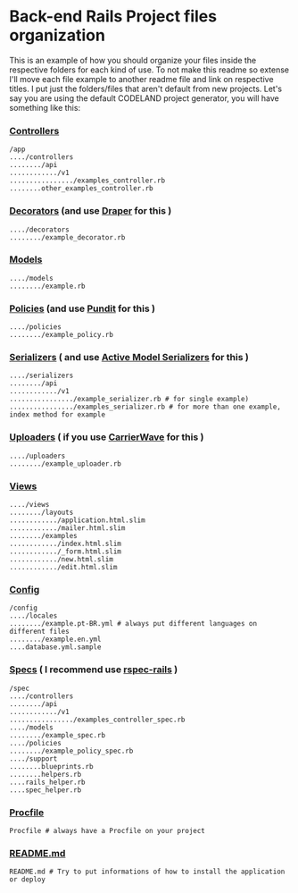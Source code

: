 # Back-end Rails Project files organization

This is an example of how you should organize your files inside the respective folders for each kind of use.
To not make this readme so extense I'll move each file example to another readme file and link on respective titles. I put just the folders/files that aren't default from new projects.
Let's say you are using the default CODELAND project generator, you will have something like this:

### [Controllers](https://github.com/codelandev/guide/blob/master/ruby/controller_example.md)

```
/app
..../controllers
......../api
............/v1
................/examples_controller.rb
........other_examples_controller.rb
```

### [Decorators]() (and use [Draper](https://github.com/drapergem/draper) for this )

```
..../decorators
......../example_decorator.rb
```

### [Models]()

```
..../models
......../example.rb
```

### [Policies]() (and use [Pundit](https://github.com/elabs/pundit) for this )

```
..../policies
......../example_policy.rb

```

### [Serializers]() ( and use [Active Model Serializers](https://github.com/rails-api/active_model_serializers) for this )

```
..../serializers
......../api
............/v1
................/example_serializer.rb # for single example)
................/examples_serializer.rb # for more than one example, index method for example
```

### [Uploaders]() ( if you use [CarrierWave](https://github.com/carrierwaveuploader/carrierwave) for this )

```
..../uploaders
......../example_uploader.rb
```

### [Views]()

```
..../views
......../layouts
............/application.html.slim
............/mailer.html.slim
......../examples
............/index.html.slim
............/_form.html.slim
............/new.html.slim
............/edit.html.slim
```

### [Config]()

```
/config
..../locales
......../example.pt-BR.yml # always put different languages on different files
......../example.en.yml
....database.yml.sample
```

### [Specs]() ( I recommend use [rspec-rails](https://github.com/rspec/rspec-rails) )

```
/spec
..../controllers
......../api
............/v1
................/examples_controller_spec.rb
..../models
......../example_spec.rb
..../policies
......../example_policy_spec.rb
..../support
........blueprints.rb
........helpers.rb
....rails_helper.rb
....spec_helper.rb
```

### [Procfile]()

```
Procfile # always have a Procfile on your project
```

### [README.md](https://github.com/codelandev/snippets/blob/master/Documents/Example%20of%20README.md)

```
README.md # Try to put informations of how to install the application or deploy
```

